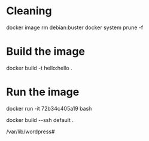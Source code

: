 # Cleaning
docker image rm debian:buster
docker system prune -f

# Build the image
docker build -t hello:hello .

# Run the image
docker run -it 72b34c405a19 bash

docker build --ssh default .


/var/lib/wordpress#
